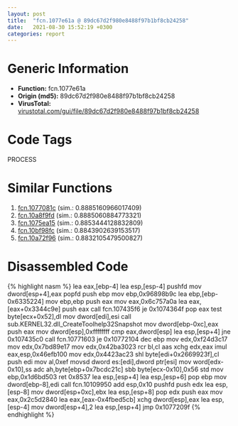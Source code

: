 ```yaml
---
layout: post
title:  "fcn.1077e61a @ 89dc67d2f980e8488f97b1bf8cb24258"
date:   2021-08-30 15:52:19 +0300
categories: report
---
```


# Generic Information
- **Function:** fcn.1077e61a
- **Origin (md5):** 89dc67d2f980e8488f97b1bf8cb24258
- **VirusTotal:** [virustotal.com/gui/file/89dc67d2f980e8488f97b1bf8cb24258][virustotal_ref]

# Code Tags
<span class="tag" id="PROCESS">PROCESS</span>


# Similar Functions

1. [fcn.1077081c][similar_1_ref] (sim.: 0.8885160966017409)
2. [fcn.10a8f9fd][similar_2_ref] (sim.: 0.8885060884773321)
3. [fcn.1075ea15][similar_3_ref] (sim.: 0.8853444128832809)
4. [fcn.10bf98fc][similar_4_ref] (sim.: 0.8843902639153517)
5. [fcn.10a72f96][similar_5_ref] (sim.: 0.8832105479500827)


# Disassembled Code

{% highlight nasm %}
lea eax,[ebp-4]
lea esp,[esp-4]
pushfd 
mov dword[esp+4],eax
popfd 
push ebp
mov ebp,0x96898b9c
lea ebp,[ebp-0x6335224]
mov ebp,ebp
push eax
mov eax,0x6c757a0a
lea eax,[eax+0x3344c9e]
push eax
call fcn.107435f6
je 0x1074364f
pop eax
test byte[ecx+0x52],dl
mov dword[edi],esi
call sub.KERNEL32.dll_CreateToolhelp32Snapshot
mov dword[ebp-0xc],eax
push eax
mov dword[esp],0xffffffff
cmp eax,dword[esp]
lea esp,[esp+4]
jne 0x107435c0
call fcn.10771603
je 0x10772104
dec ebp
mov edx,0xf24d3c17
mov edx,0x7bd89e17
mov edx,0x42ba3023
rcr bl,cl
aas 
xchg edx,eax
imul eax,esp,0x46efb100
mov edx,0x4423ac23
shl byte[edi+0x2669923f],cl
push edi
mov al,0xef
movsd dword es:[edi],dword ptr[esi]
mov word[edx-0x10],ss
adc ah,byte[ebp+0x7bcdc21c]
sbb byte[ecx-0x10],0x56
std 
mov ebp,0x1d6bd503
ret 0x8537
lea esp,[esp+4]
lea esp,[esp+6]
pop ebp
mov dword[ebp-8],edi
call fcn.10109950
add esp,0x10
pushfd 
push edx
lea esp,[esp-8]
mov dword[esp+0xc],ebx
lea esp,[esp+8]
pop edx
push eax
mov eax,0x2c5d2840
lea eax,[eax-0x4fbed5cb]
xchg dword[esp],eax
lea esp,[esp-4]
mov dword[esp+4],2
lea esp,[esp+4]
jmp 0x1077209f
{% endhighlight %}


[similar_1_ref]: /report/fcn.1077081c@89dc67d2f980e8488f97b1bf8cb24258
[similar_2_ref]: /report/fcn.10a8f9fd@89dc67d2f980e8488f97b1bf8cb24258
[similar_3_ref]: /report/fcn.1075ea15@89dc67d2f980e8488f97b1bf8cb24258
[similar_4_ref]: /report/fcn.10bf98fc@89dc67d2f980e8488f97b1bf8cb24258
[similar_5_ref]: /report/fcn.10a72f96@89dc67d2f980e8488f97b1bf8cb24258
[virustotal_ref]: https://www.virustotal.com/gui/file/89dc67d2f980e8488f97b1bf8cb24258